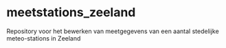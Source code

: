 # meetstations_zeeland
Repository voor het bewerken van meetgegevens van een aantal stedelijke meteo-stations in Zeeland
